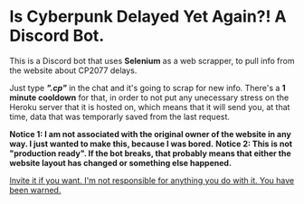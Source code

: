 # Is Cyberpunk Delayed Yet Again?! A Discord Bot.

This is a Discord bot that uses **Selenium** as a web scrapper, to pull info from the website about CP2077 delays.

Just type ***".cp"*** in the chat and it's going to scrap for new info. There's a **1 minute cooldown** for that, in order to not put any unecessary stress on the Heroku server that it is hosted on, which means that it will send you, at that time, data that was temporarly saved from the last request.

**Notice 1: I am not associated with the original owner of the website in any way. I just wanted to make this, because I was bored.**
**Notice 2: This is not "production ready". If the bot breaks, that probably means that either the website layout has changed or something else happened.**

[Invite it if you want. I'm not responsible for anything you do with it. You have been warned.](https://discord.com/oauth2/authorize?client_id=779765488695246880&scope=bot&permissions=3072)